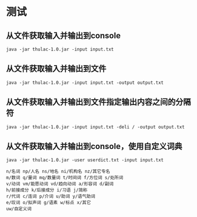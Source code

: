 # 测试
## 从文件获取输入并输出到console
```
java -jar thulac-1.0.jar -input input.txt
```
## 从文件获取输入并输出到文件
```
java -jar thulac-1.0.jar -input input.txt -output output.txt
```
## 从文件获取输入并输出到文件指定输出内容之间的分隔符
```
java -jar thulac-1.0.jar -input input.txt -deli / -output output.txt
```
## 从文件获取输入并输出到console，使用自定义词典
```
java -jar thulac-1.0.jar -user userdict.txt -input input.txt
```

```
n/名词 np/人名 ns/地名 ni/机构名 nz/其它专名
m/数词 q/量词 mq/数量词 t/时间词 f/方位词 s/处所词
v/动词 vm/能愿动词 vd/趋向动词 a/形容词 d/副词
h/前接成分 k/后接成分 i/习语 j/简称
r/代词 c/连词 p/介词 u/助词 y/语气助词
e/叹词 o/拟声词 g/语素 w/标点 x/其它
uw/自定义词
```
